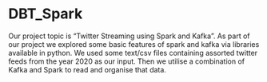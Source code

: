 # DBT_Spark
Our project topic is “Twitter Streaming using Spark and Kafka”. As part of our project we explored some basic features of spark and kafka via libraries available in python. We used some text/csv files containing assorted twitter feeds from the year 2020 as our input. Then we utilise a combination of Kafka and Spark to read and organise that data.
